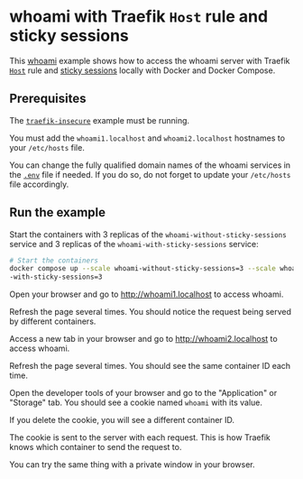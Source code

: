 # whoami with Traefik `Host` rule and sticky sessions

This [whoami](https://github.com/traefik/whoami) example shows how to access the
whoami server with Traefik
[`Host`](https://doc.traefik.io/traefik/routing/routers/#rule) rule and
[sticky sessions](https://doc.traefik.io/traefik/routing/services/#sticky-sessions)
locally with Docker and Docker Compose.

## Prerequisites

The [`traefik-insecure`](../traefik-insecure/README.md) example must be running.

You must add the `whoami1.localhost` and `whoami2.localhost` hostnames to your
`/etc/hosts` file.

You can change the fully qualified domain names of the whoami services in the
[`.env`](.env) file if needed. If you do so, do not forget to update your
`/etc/hosts` file accordingly.

## Run the example

Start the containers with 3 replicas of the `whoami-without-sticky-sessions`
service and 3 replicas of the `whoami-with-sticky-sessions` service:

```sh
# Start the containers
docker compose up --scale whoami-without-sticky-sessions=3 --scale whoami
-with-sticky-sessions=3
```

Open your browser and go to <http://whoami1.localhost> to access whoami.

Refresh the page several times. You should notice the request being served by
different containers.

Access a new tab in your browser and go to <http://whoami2.localhost> to access
whoami.

Refresh the page several times. You should see the same container ID each time.

Open the developer tools of your browser and go to the "Application" or
"Storage" tab. You should see a cookie named `whoami` with its value.

If you delete the cookie, you will see a different container ID.

The cookie is sent to the server with each request. This is how Traefik knows
which container to send the request to.

You can try the same thing with a private window in your browser.
